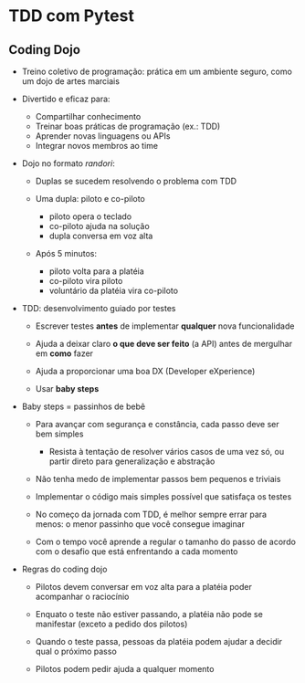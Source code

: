 # TDD com Pytest

## Coding Dojo

* Treino coletivo de programação: prática em um ambiente seguro, como um dojo de artes marciais

* Divertido e eficaz para:

  * Compartilhar conhecimento
  * Treinar boas práticas de programação (ex.: TDD)
  * Aprender novas linguagens ou APIs
  * Integrar novos membros ao time

* Dojo no formato *randori*:

  * Duplas se sucedem resolvendo o problema com TDD
  
  * Uma dupla: piloto e co-piloto
    * piloto opera o teclado
    * co-piloto ajuda na solução
    * dupla conversa em voz alta
    
  * Após 5 minutos:
    * piloto volta para a platéia
    * co-piloto vira piloto
    * voluntário da platéia vira co-piloto
    
* TDD: desenvolvimento guiado por testes

  * Escrever testes **antes** de implementar **qualquer** nova funcionalidade
  
  * Ajuda a deixar claro **o que deve ser feito** (a API) antes de mergulhar em **como** fazer
  
  * Ajuda a proporcionar uma boa DX (Developer eXperience)
  
  * Usar **baby steps**
  
* Baby steps = passinhos de bebê
 
  * Para avançar com segurança e constância, cada passo deve ser bem simples
  
    * Resista à tentação de resolver vários casos de uma vez só, ou partir direto para generalização e abstração
    
  * Não tenha medo de implementar passos bem pequenos e triviais
  
  * Implementar o código mais simples possível que satisfaça os testes
  
  * No começo da jornada com TDD, é melhor sempre errar para menos: o menor passinho que você consegue imaginar
  
  * Com o tempo você aprende a regular o tamanho do passo de acordo com o desafio que está enfrentando a cada momento
  

* Regras do coding dojo

  * Pilotos devem conversar em voz alta para a platéia poder acompanhar o raciocínio
  
  * Enquato o teste não estiver passando, a platéia não pode se manifestar (exceto a pedido dos pilotos)
  
  * Quando o teste passa, pessoas da platéia podem ajudar a decidir qual o próximo passo
  
  * Pilotos podem pedir ajuda a qualquer momento

    
 